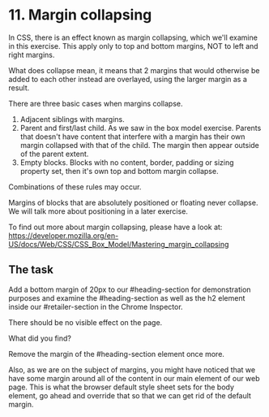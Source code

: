 # 11. Margin collapsing

In CSS, there is an effect known as margin collapsing, which we'll examine in this exercise. This apply only to 
top and bottom margins, NOT to left and right margins.

What does collapse mean, it means that 2 margins that would otherwise be added to each other instead are overlayed, 
using the larger margin as a result.

There are three basic cases when margins collapse.

1. Adjacent siblings with margins.
2. Parent and first/last child. As we saw in the box model exercise. Parents that doesn't have content that interfere with a margin has their own margin collapsed with that of the child. The margin then appear outside of the parent extent.
3. Empty blocks. Blocks with no content, border, padding or sizing property set, then it's own top and bottom margin collapse.

Combinations of these rules may occur. 

Margins of blocks that are absolutely positioned or floating never collapse. We will talk more about positioning in a later exercise.

To find out more about margin collapsing, please have a look at: https://developer.mozilla.org/en-US/docs/Web/CSS/CSS_Box_Model/Mastering_margin_collapsing

## The task

Add a bottom margin of 20px to our #heading-section for demonstration purposes and examine the #heading-section as well as the h2 element inside our #retailer-section in the Chrome Inspector.

There should be no visible effect on the page.

What did you find?

Remove the margin of the #heading-section element once more.

Also, as we are on the subject of margins, you might have noticed that we have some margin around all of the content in our main element of our web page.
This is what the browser default style sheet sets for the body element, go ahead and override that so that we can get rid of the default margin.